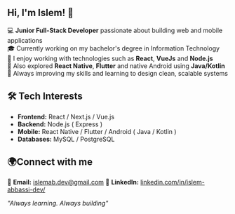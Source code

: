 ## Hi, I'm Islem! 👋

💻 **Junior Full-Stack Developer** passionate about building web and mobile applications  
🎓 Currently working on my bachelor's degree in Information Technology  
🧩 I enjoy working with technologies such as **React**, **VueJs** and **Node.js**  
📱 Also explored **React Native**, **Flutter** and native Android using **Java/Kotlin**  
🌱 Always improving my skills and learning to design clean, scalable systems  

## 🛠️ Tech Interests
- **Frontend:** React / Next.js / Vue.js
- **Backend:** Node.js ( Express ) 
- **Mobile:** React Native / Flutter / Android ( Java / Kotlin )
- **Databases:** MySQL / PostgreSQL

## 🌍Connect with me
📧 **Email:** [islemab.dev@gmail.com](mailto:islemab.dev@gmail.com)
🔗 **LinkedIn:** [linkedin.com/in/islem-abbassi-dev/](https://www.linkedin.com/in/islem-abbassi-dev/)

<i>"Always learning. Always building"</i>
